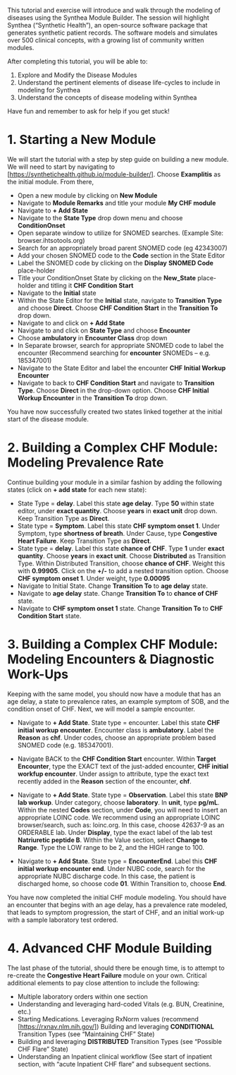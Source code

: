 
This tutorial and exercise will introduce and walk through the modeling of diseases using the Synthea Module Builder.  The session will highlight Synthea (“Synthetic Health”), an open-source software package that generates synthetic patient records. The software models and simulates over 500 clinical concepts, with a growing list of community written modules.

After completing this tutorial, you will be able to:

1.  Explore and Modify the Disease Modules
2.  Understand the pertinent elements of disease life-cycles to include in modeling for Synthea
3.  Understand the concepts of disease modeling within Synthea


Have fun and remember to ask for help if you get stuck!


# 1. Starting a New Module

We will start the tutorial with a step by step guide on building a new module. We will need to start by navigating to [https://synthetichealth.github.io/module-builder/].  Choose **Examplitis** as the initial module.  From there, 

- Open a new module by clicking on **New Module**
- Navigate to **Module Remarks** and title your module **My CHF module**
- Navigate to **+ Add State**
- Navigate to the **State Type** drop down menu and choose **ConditionOnset**
- Open separate window to utilize for SNOMED searches.  (Example Site: browser.ihtsotools.org)
- Search for an appropriately broad parent SNOMED code (eg 42343007)
- Add your chosen SNOMED code to the **Code** section in the State Editor
- Label the SNOMED code by clicking on the **Display** **SNOMED Code** place-holder
- Title your ConditionOnset State by clicking on the **New_State** place-holder and titling it **CHF Condition Start**
- Navigate to the **Initial** state
- Within the State Editor for the **Initial** state, navigate to **Transition Type** and choose **Direct**.  Choose **CHF Condition Start** in the **Transition To** drop down.
- Navigate to and click on **+ Add State**
- Navigate to and click on **State Type** and choose **Encounter**
- Choose **ambulatory** in **Encounter Class** drop down
- In Separate browser, search for appropriate SNOMED code to label the encounter (Recommend searching for **encounter** SNOMEDs – e.g. 185347001)
- Navigate to the State Editor and label the encounter **CHF Initial Workup Encounter**
- Navigate to back to **CHF Condition Start** and navigate to **Transition Type**.  Choose **Direct** in the drop-down option.  Choose **CHF Initial Workup Encounter** in the **Transition To** drop down.

You have now successfully created two states linked together at the initial start of the disease module. 

# 2. Building a Complex CHF Module: Modeling Prevalence Rate

Continue building your module in a similar fashion by adding the following states (click on **+ add state** for each new state):

- State Type = **delay**.  Label this state **age delay**.  Type **50** within state editor, under **exact quantity**. Choose **years** in **exact unit** drop down.  Keep Transition Type as **Direct**. 
- State type = **Symptom**.  Label this state **CHF symptom onset 1**.  Under Symptom, type **shortness of breath**.  Under Cause, type **Congestive Heart Failure**.  Keep Transition Type as **Direct**.
- State type = **delay**.  Label this state **chance of CHF**.  Type **1** under **exact quantity**.  Choose **years** in **exact unit**.   Choose **Distributed** as Transition Type.  Within Distributed Transition, choose **chance of CHF**.  Weight this with **0.99905**.  Click on the **+/-** to add a nested transition option.  Choose **CHF symptom onset 1**.  Under weight, type **0.00095**
- Navigate to Initial State.  Change **Transition To** to **age delay** state.  
- Navigate to **age delay** state.  Change **Transition To** to **chance of CHF** state.
- Navigate to **CHF symptom onset 1** state.  Change **Transition To** to **CHF Condition Start** state.

# 3. Building a Complex CHF Module: Modeling Encounters & Diagnostic Work-Ups

Keeping with the same model, you should now have a module that has an age delay, a state to prevalence rates, an example symptom of SOB, and the condition onset of CHF.  Next, we will model a sample encounter.

- Navigate to **+ Add State**.  State type = encounter.  Label this state **CHF initial workup encounter**. Encounter class is **ambulatory**.  Label the **Reason** as **chf**.  Under codes, choose an appropriate problem based SNOMED code (e.g. 185347001).  

- Navigate BACK to the **CHF Condition Start** encounter.  Within **Target Encounter**, type the EXACT text of the just-added encounter, **CHF initial workfup encounter**.  Under assign to attribute, type the exact text recently added in the **Reason** section of the encounter, **chf**. 

- Navigate to **+ Add State**.  State type = **Observation**.  Label this state **BNP lab workup**.  Under category, choose **laboratory**.  In **unit**, type **pg/mL**.  Within the nested **Codes** section, under **Code**, you will need to insert an appropriate LOINC code.  We recommend using an appropriate LOINC browser/search, such as: loinc.org.  In this case, choose 42637-9 as an ORDERABLE lab.  Under **Display**, type the exact label of the lab test **Natriuretic peptide B**.   Within the Value section, select **Change to Range**.  Type the LOW range to be 2, and the HIGH range to 100.  

- Navigate to **+ Add State**.  State type = **EncounterEnd**.  Label this **CHF initial workup encounter end**.  Under NUBC code, search for the appropriate NUBC discharge code.  In this case, the patient is discharged home, so choose code **01**.  Within Transition to, choose **End**.  

You have now completed the initial CHF module modeling.  You should have an encounter that begins with an age delay, has a prevalence rate modeled, that leads to symptom progression, the start of CHF, and an initial work-up with a sample laboratory test ordered.




# 4.  Advanced CHF Module Building

The last phase of the tutorial, should there be enough time, is to attempt to re-create the **Congestive Heart Failure** module on your own.  Critical additional elements to pay close attention to include the following:

- Multiple laboratory orders within one section
- Understanding and leveraging hard-coded Vitals (e.g. BUN, Creatinine, etc.)
- Starting Medications.  Leveraging RxNorm values (recommend [https://rxnav.nlm.nih.gov/])
Building and leveraging **CONDITIONAL** Transition Types (see “Maintaining CHF” State)
- Building and leveraging **DISTRIBUTED** Transition Types (see “Possible CHF Flare” State)
- Understanding an Inpatient clinical workflow (See start of inpatient section, with “acute Inpatient CHF flare” and subsequent sections.

